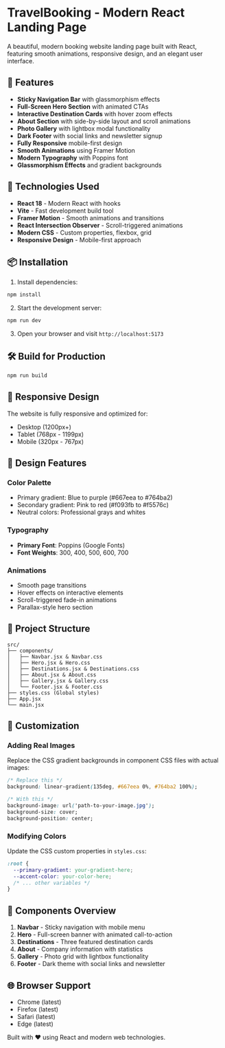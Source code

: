 # TravelBooking - Modern React Landing Page

A beautiful, modern booking website landing page built with React, featuring smooth animations, responsive design, and an elegant user interface.

## 🌟 Features

- **Sticky Navigation Bar** with glassmorphism effects
- **Full-Screen Hero Section** with animated CTAs
- **Interactive Destination Cards** with hover zoom effects
- **About Section** with side-by-side layout and scroll animations
- **Photo Gallery** with lightbox modal functionality
- **Dark Footer** with social links and newsletter signup
- **Fully Responsive** mobile-first design
- **Smooth Animations** using Framer Motion
- **Modern Typography** with Poppins font
- **Glassmorphism Effects** and gradient backgrounds

## 🚀 Technologies Used

- **React 18** - Modern React with hooks
- **Vite** - Fast development build tool
- **Framer Motion** - Smooth animations and transitions
- **React Intersection Observer** - Scroll-triggered animations
- **Modern CSS** - Custom properties, flexbox, grid
- **Responsive Design** - Mobile-first approach

## 📦 Installation

1. Install dependencies:
```bash
npm install
```

2. Start the development server:
```bash
npm run dev
```

3. Open your browser and visit `http://localhost:5173`

## 🛠️ Build for Production

```bash
npm run build
```

## 📱 Responsive Design

The website is fully responsive and optimized for:
- Desktop (1200px+)
- Tablet (768px - 1199px)
- Mobile (320px - 767px)

## 🎨 Design Features

### Color Palette
- Primary gradient: Blue to purple (#667eea to #764ba2)
- Secondary gradient: Pink to red (#f093fb to #f5576c)
- Neutral colors: Professional grays and whites

### Typography
- **Primary Font**: Poppins (Google Fonts)
- **Font Weights**: 300, 400, 500, 600, 700

### Animations
- Smooth page transitions
- Hover effects on interactive elements
- Scroll-triggered fade-in animations
- Parallax-style hero section

## 📁 Project Structure

```
src/
├── components/
│   ├── Navbar.jsx & Navbar.css
│   ├── Hero.jsx & Hero.css
│   ├── Destinations.jsx & Destinations.css
│   ├── About.jsx & About.css
│   ├── Gallery.jsx & Gallery.css
│   └── Footer.jsx & Footer.css
├── styles.css (Global styles)
├── App.jsx
└── main.jsx
```

## 🔧 Customization

### Adding Real Images
Replace the CSS gradient backgrounds in component CSS files with actual images:

```css
/* Replace this */
background: linear-gradient(135deg, #667eea 0%, #764ba2 100%);

/* With this */
background-image: url('path-to-your-image.jpg');
background-size: cover;
background-position: center;
```

### Modifying Colors
Update the CSS custom properties in `styles.css`:

```css
:root {
  --primary-gradient: your-gradient-here;
  --accent-color: your-color-here;
  /* ... other variables */
}
```

## 📝 Components Overview

1. **Navbar** - Sticky navigation with mobile menu
2. **Hero** - Full-screen banner with animated call-to-action
3. **Destinations** - Three featured destination cards
4. **About** - Company information with statistics
5. **Gallery** - Photo grid with lightbox functionality
6. **Footer** - Dark theme with social links and newsletter

## 🌐 Browser Support

- Chrome (latest)
- Firefox (latest)
- Safari (latest)
- Edge (latest)

Built with ❤️ using React and modern web technologies.

